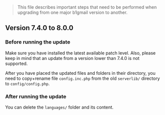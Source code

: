 > This file describes important steps that need to be performed when upgrading from one major b1gmail version to another.

## Version 7.4.0 to 8.0.0

### Before running the update

Make sure you have installed the latest available patch level. Also, please keep in mind that an update from a version lower than 7.4.0 is not supported.

After you have placed the updated files and folders in their directory, you need to copy+rename file `config.inc.php` from the old `serverlib/` directory to `config/config.php`.

### After running the update

You can delete the `languages/` folder and its content.
